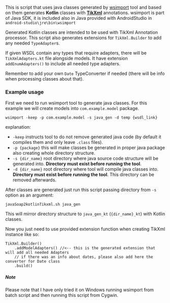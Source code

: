 This is script that uses java classes generated by [wsimport] tool and based on them generates **Kotlin** classes with **[TikXml]** annotations.
wsimport is part of Java SDK, it is included also in Java provided with AndroidStudio in `android-studio\jre\bin\wsimport`

Generated Kotlin classes are intended to be used with TikXml Annotation processor. 
This script also generates extensions for `TikXml.Builder` to add any needed `TypeAdapter`s. 

If given WSDL contain any types that require adapters, there will be `TikXmlAdapters.kt` file alongside models. It have extension `addEnumAdapters()` to include all needed type adapters.

Remember to add your own `Date` TypeConverter if needed (there will be info when processing classes about that).

### Example usage
First we need to run wsimport tool to generate java classes. For this example we will create models into `com.example.model` package.
```
wsimport -keep -p com.example.model -s java_gen -d temp {wsdl_link}
```
explanation: 
* `-keep` instructs tool to do not remove generated java code (by default it compiles them and only leave `.class` files).
* `-p {package}`  this will make classes be generated in proper java package also creating whole directory structure.
* `-s {dir_name}` root directory where java source code structure will be generated into. **Directory must exist before running the tool**.
* `-d {dir_name}` root directory where tool will compile java classes into. **Directory must exist before running the tool**. This directory can be removed afterwards.

After classes are generated just run this script passing directory from `-s` option as an argument:
```
javaSoap2kotlinTikxml.sh java_gen
```
This will mirror directory structure to `java_gen_kt` (`{dir_name}_kt`) with Kotlin classes.

Now you just need to use provided extension function when creating TikXml instance like so:
```
TikXml.Builder()
	.addModelAdapters() //<-- this is the generated extension that will add all needed Adapters
	// if there was an info about dates, please also add here the converter for Date class
	.build()
```

##### Note
Please note that I have only tried it on Windows running wsimport from batch script and then running this script from Cygwin.

   [wsimport]: <https://docs.oracle.com/javase/8/docs/technotes/tools/unix/wsimport.html>
   [TikXml]: <https://github.com/Tickaroo/tikxml>
